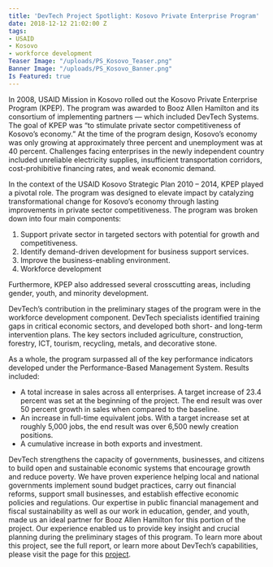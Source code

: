 ```yaml
---
title: 'DevTech Project Spotlight: Kosovo Private Enterprise Program'
date: 2018-12-12 21:02:00 Z
tags:
- USAID
- Kosovo
- workforce development
Teaser Image: "/uploads/PS_Kosovo_Teaser.png"
Banner Image: "/uploads/PS_Kosovo_Banner.png"
Is Featured: true
---
```


In 2008, USAID Mission in Kosovo rolled out the Kosovo Private Enterprise Program (KPEP). The program was awarded to Booz Allen Hamilton and its consortium of implementing partners — which included DevTech Systems. The goal of KPEP was “to stimulate private sector competitiveness of Kosovo’s economy.” At the time of the program design, Kosovo’s economy was only growing at approximately three percent and unemployment was at 40 percent. Challenges facing enterprises in the newly independent country included unreliable electricity supplies, insufficient transportation corridors, cost-prohibitive financing rates, and weak economic demand. 

In the context of the USAID Kosovo Strategic Plan 2010 – 2014, KPEP played a pivotal role. The program was designed to elevate impact by catalyzing transformational change for Kosovo’s economy through lasting improvements in private sector competitiveness. The program was broken down into four main components:

1. Support private sector in targeted sectors with potential for growth and competitiveness.
1. Identify demand-driven development for business support services.
1. Improve the business-enabling environment.
1. Workforce development

Furthermore, KPEP also addressed several crosscutting areas, including gender, youth, and minority development. 

DevTech’s contribution in the preliminary stages of the program were in the workforce development component. DevTech specialists identified training gaps in critical economic sectors, and developed both short- and long-term intervention plans. The key sectors included agriculture, construction, forestry, ICT, tourism, recycling, metals, and decorative stone.

As a whole, the program surpassed all of the key performance indicators developed under the Performance-Based Management System. Results included:

* A total increase in sales across all enterprises. A target increase of 23.4 percent was set at the beginning of the project. The end result was over 50 percent growth in sales when compared to the baseline. 
* An increase in full-time equivalent jobs. With a target increase set at roughly 5,000 jobs, the end result was over 6,500 newly creation positions. 
* A cumulative increase in both exports and investment.

DevTech strengthens the capacity of governments, businesses, and citizens to build open and sustainable economic systems that encourage growth and reduce poverty. We have proven experience helping local and national governments implement sound budget practices, carry out financial reforms, support small businesses, and establish effective economic policies and regulations. Our expertise in public financial management and fiscal sustainability as well as our work in education, gender, and youth, made us an ideal partner for Booz Allen Hamilton for this portion of the project. Our experience enabled us to provide key insight and crucial planning during the preliminary stages of this program. To learn more about this project, see the full report, or learn more about DevTech’s capabilities, please visit the page for this [project](http://devtechsys.com/projects/Kosovo-Private-Enterprise-Prog/).
